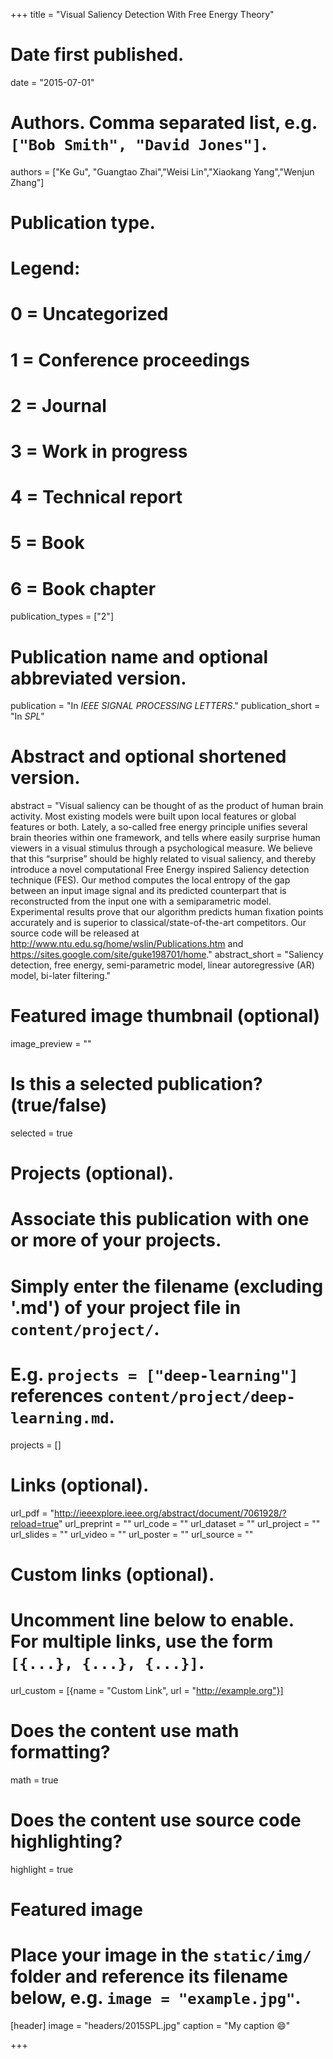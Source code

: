 +++
title = "Visual Saliency Detection With Free Energy Theory"

# Date first published.
date = "2015-07-01"

# Authors. Comma separated list, e.g. `["Bob Smith", "David Jones"]`.
authors = ["Ke Gu", "Guangtao Zhai","Weisi Lin","Xiaokang Yang","Wenjun Zhang"]
# Publication type.
# Legend:
# 0 = Uncategorized
# 1 = Conference proceedings
# 2 = Journal
# 3 = Work in progress
# 4 = Technical report
# 5 = Book
# 6 = Book chapter
publication_types = ["2"]

# Publication name and optional abbreviated version.
publication = "In *IEEE SIGNAL PROCESSING LETTERS*."
publication_short = "In *SPL*"

# Abstract and optional shortened version.
abstract = "Visual saliency can be thought of as the product of human brain activity. Most existing models were built upon local features or global features or both. Lately, a so-called free energy principle unifies several brain theories within one framework, and tells where easily surprise human viewers in a visual stimulus through a psychological measure. We believe that this “surprise” should be highly related to visual saliency, and thereby introduce a novel computational Free Energy inspired Saliency detection technique (FES). Our method computes the local entropy of the gap between an input image signal and its predicted counterpart that is reconstructed from the input one with a semiparametric model. Experimental results prove that our algorithm predicts human fixation points accurately and is superior to classical/state-of-the-art competitors. Our source code will be released at http://www.ntu.edu.sg/home/wslin/Publications.htm and https://sites.google.com/site/guke198701/home."
abstract_short = "Saliency detection, free energy, semi-parametric model, linear autoregressive (AR) model, bi-later filtering."

# Featured image thumbnail (optional)
image_preview = ""

# Is this a selected publication? (true/false)
selected = true

# Projects (optional).
#   Associate this publication with one or more of your projects.
#   Simply enter the filename (excluding '.md') of your project file in `content/project/`.
#   E.g. `projects = ["deep-learning"]` references `content/project/deep-learning.md`.
projects = []

# Links (optional).
url_pdf = "http://ieeexplore.ieee.org/abstract/document/7061928/?reload=true"
url_preprint = ""
url_code = ""
url_dataset = ""
url_project = ""
url_slides = ""
url_video = ""
url_poster = ""
url_source = ""

# Custom links (optional).
#   Uncomment line below to enable. For multiple links, use the form `[{...}, {...}, {...}]`.
 url_custom = [{name = "Custom Link", url = "http://example.org"}]

# Does the content use math formatting?
math = true

# Does the content use source code highlighting?
highlight = true

# Featured image
# Place your image in the `static/img/` folder and reference its filename below, e.g. `image = "example.jpg"`.
[header]
image = "headers/2015SPL.jpg"
caption = "My caption 😄"

+++
